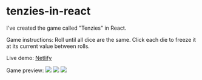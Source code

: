 # tenzies-in-react

I've created the game called "Tenzies" in React.

Game instructions: Roll until all dice are the same. Click each die to freeze it at its current value between rolls.

Live demo: [Netlify](https://bespoke-choux-46b591.netlify.app/)

Game preview:
![](https://github.com/Ionatan-Dumea/tenzies-in-react/blob/main/public/images/demo_1.png)
![](https://github.com/Ionatan-Dumea/tenzies-in-react/blob/main/public/images/demo_2.png)
![](https://github.com/Ionatan-Dumea/tenzies-in-react/blob/main/public/images/demo_3.png)
